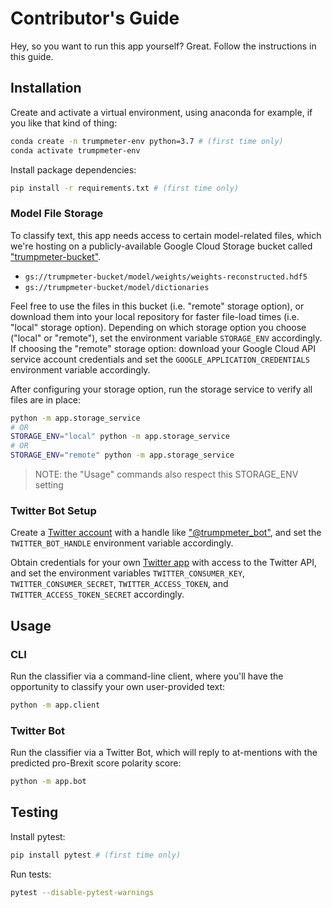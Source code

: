 # Contributor's Guide

Hey, so you want to run this app yourself? Great. Follow the instructions in this guide.

## Installation

Create and activate a virtual environment, using anaconda for example, if you like that kind of thing:

```sh
conda create -n trumpmeter-env python=3.7 # (first time only)
conda activate trumpmeter-env
```

Install package dependencies:

```sh
pip install -r requirements.txt # (first time only)
```

### Model File Storage

To classify text, this app needs access to certain model-related files, which we're hosting on a publicly-available Google Cloud Storage bucket called ["trumpmeter-bucket"](https://console.cloud.google.com/storage/browser/trumpmeter-bucket/).

  + `gs://trumpmeter-bucket/model/weights/weights-reconstructed.hdf5`
  + `gs://trumpmeter-bucket/model/dictionaries`

Feel free to use the files in this bucket (i.e. "remote" storage option), or download them into your local repository for faster file-load times (i.e. "local" storage option). Depending on which storage option you choose ("local" or "remote"), set the environment variable `STORAGE_ENV` accordingly. If choosing the "remote" storage option: download your Google Cloud API service account credentials and set the `GOOGLE_APPLICATION_CREDENTIALS` environment variable accordingly.

After configuring your storage option, run the storage service to verify all files are in place:

```sh
python -m app.storage_service
# OR
STORAGE_ENV="local" python -m app.storage_service
# OR
STORAGE_ENV="remote" python -m app.storage_service
```

> NOTE: the "Usage" commands also respect this STORAGE_ENV setting

### Twitter Bot Setup

Create a [Twitter account](https://twitter.com/) with a handle like ["@trumpmeter_bot"](https://twitter.com/trumpmeter_bot), and set the `TWITTER_BOT_HANDLE` environment variable accordingly.

Obtain credentials for your own [Twitter app](https://developer.twitter.com/) with access to the Twitter API, and set the environment variables `TWITTER_CONSUMER_KEY`, `TWITTER_CONSUMER_SECRET`, `TWITTER_ACCESS_TOKEN`, and `TWITTER_ACCESS_TOKEN_SECRET` accordingly.

## Usage

### CLI

Run the classifier via a command-line client, where you'll have the opportunity to classify your own user-provided text:

```sh
python -m app.client
```

### Twitter Bot

Run the classifier via a Twitter Bot, which will reply to at-mentions with the predicted pro-Brexit score polarity score:

```sh
python -m app.bot
```

## Testing

Install pytest:

```sh
pip install pytest # (first time only)
```

Run tests:

```sh
pytest --disable-pytest-warnings
```

